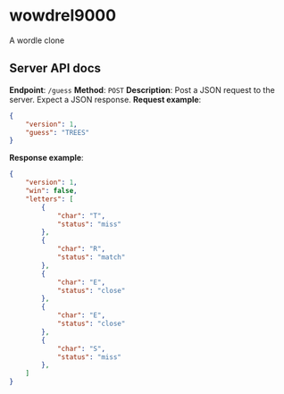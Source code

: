 # wowdrel9000
A wordle clone

## Server API docs
**Endpoint**: `/guess`
**Method**: `POST`
**Description**: Post a JSON request to the server. Expect a JSON response.
**Request example**:
```json
{
    "version": 1,
    "guess": "TREES"
}
```
**Response example**:
```json
{
    "version": 1,
    "win": false,
    "letters": [
        {
            "char": "T",
            "status": "miss"
        },
        {
            "char": "R",
            "status": "match"
        },
        {
            "char": "E",
            "status": "close"
        },
        {
            "char": "E",
            "status": "close"
        },
        {
            "char": "S",
            "status": "miss"
        },
    ]
}
```
